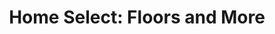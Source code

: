 ---
title: "Home Select: Floors and More"
url: /danville/home-select-floors-and-more/
shop: Fußböden
---